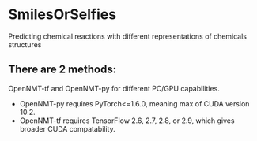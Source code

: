 # SmilesOrSelfies
Predicting chemical reactions with different representations of chemicals structures


## There are 2 methods:
OpenNMT-tf and OpenNMT-py for different PC/GPU capabilities. 
* OpenNMT-py requires PyTorch<=1.6.0, meaning max of CUDA version 10.2.
* OpenNMT-tf requires TensorFlow 2.6, 2.7, 2.8, or 2.9, which gives broader CUDA compatability.
